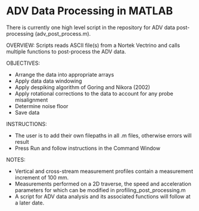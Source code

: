 # ADV Data Processing in MATLAB

There is currently one high level script in the repository for ADV data post-processing (adv_post_process.m).

OVERVIEW:
Scripts reads ASCII file(s) from a Nortek Vectrino and calls multiple functions to post-process the ADV data.

OBJECTIVES:
- Arrange the data into appropriate arrays
- Apply data data windowing
- Apply despiking algorithm of Goring and Nikora (2002)
- Apply rotational corrections to the data to account for any probe misalignment
- Determine noise floor
- Save data

INSTRUCTIONS:
- The user is to add their own filepaths in all .m files, otherwise errors will result
- Press Run and follow instructions in the Command Window

NOTES:
- Vertical and cross-stream measurement profiles contain a measurement increment of 100 mm. 
- Measurements performed on a 2D traverse, the speed and acceleration parameters for which can be modified in profiling_post_processing.m
- A script for ADV data analysis and its associated functions will follow at a later date.
